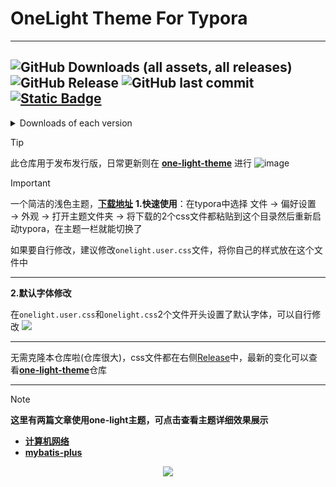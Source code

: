 # OneLight Theme For Typora
---
![GitHub Downloads (all assets, all releases)](https://img.shields.io/github/downloads/caolib/typora-onelight-theme/total?labelColor=white&color=blue)
![GitHub Release](https://img.shields.io/github/v/release/caolib/one-light-theme?labelColor=blue&color=red)
![GitHub last commit](https://img.shields.io/github/last-commit/caolib/typora-onelight-theme?labelColor=white&color=blue)
[![Static Badge](https://img.shields.io/badge/%E7%82%B9%E5%87%BB%E4%B8%8B%E8%BD%BD-white)](https://github.com/caolib/typora-onelight-theme/releases/download/v0.2.2/onelight.zip)
---


<details>
  <summary>Downloads of each version</summary>
  <img src="https://img.shields.io/github/downloads/caolib/typora-onelight-theme/v0.2.2/total" alt="Downloads v0.2.2"/></br>
  <img src="https://img.shields.io/github/downloads/caolib/typora-onelight-theme/v0.2.1/total" alt="Downloads v0.2.1"/></br>
  <img src="https://img.shields.io/github/downloads/caolib/typora-onelight-theme/v0.1.0/total" alt="Downloads v0.1.0"/></br>
  <img src="https://img.shields.io/github/downloads/caolib/typora-onelight-theme/v0.0.6/total" alt="Downloads v0.0.6"/></br>
  <img src="https://img.shields.io/github/downloads/caolib/typora-onelight-theme/v0.0.5/total" alt="Downloads v0.0.5"/></br>
</details>

> [!tip]
> 此仓库用于发布发行版，日常更新则在 [**one-light-theme**](https://github.com/caolib/one-light-theme) 进行
![image](https://github.com/user-attachments/assets/d56a5c27-7b81-45f9-84cb-8b91df92eba9)

> [!important]
> 一个简洁的浅色主题，**[下载地址](https://github.com/caolib/theme.typora.io/releases)**
> **1.快速使用**：在typora中选择 文件 → 偏好设置 → 外观 → 打开主题文件夹 → 将下载的2个css文件都粘贴到这个目录然后重新启动typora，在主题一栏就能切换了
> 
> 如果要自行修改，建议修改`onelight.user.css`文件，将你自己的样式放在这个文件中
>
> ---
> 
> **2.默认字体修改**
> 
> 在`onelight.user.css`和`onelight.css`2个文件开头设置了默认字体，可以自行修改
> ![](https://github.com/user-attachments/assets/ab75260f-cff0-43b7-b8e5-dfea38e8525c)
>
> ---
> 无需克隆本仓库啦(仓库很大)，css文件都在右侧[Release](https://github.com/caolib/theme.typora.io/releases)中，最新的变化可以查看[**one-light-theme**](https://github.com/caolib/one-light-theme)仓库

---

> [!note]
> **这里有两篇文章使用one-light主题，可点击查看主题详细效果展示**
> - **[计算机网络](https://bin-sites.pages.dev/net/计算机网络)**
> - **[mybatis-plus](https://bin-sites.pages.dev/mp)**

<div align=center>
  <img src="https://counter.seku.su/cmoe?name=caolib&theme=r34"/>
</div>
